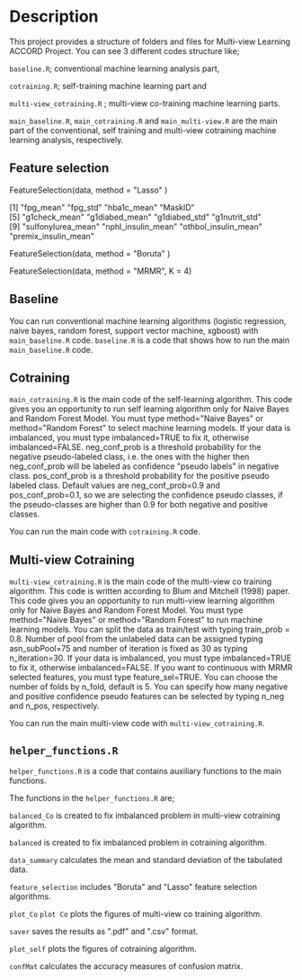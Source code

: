 #  Description
This project provides a structure of folders and files for Multi-view Learning ACCORD Project. You can see 3 different codes structure like;

```baseline.R```; conventional machine learning analysis part,

```cotraining.R```; self-training machine learning part and

```multi-view_cotraining.R``` ; multi-view co-training machine learning parts.

```main_baseline.R```, ```main_cotraining.R``` and ```main_multi-view.R``` are the main part of the conventional, self training and multi-view cotraining machine learning analysis, respectively.

## Feature selection

FeatureSelection(data, method = "Lasso" )

[1] "fpg_mean"            "fpg_std"             "hba1c_mean"          "MaskID"             
[5] "g1check_mean"        "g1diabed_mean"       "g1diabed_std"        "g1nutrit_std"       
[9] "sulfonylurea_mean"   "nphl_insulin_mean"   "othbol_insulin_mean" "premix_insulin_mean"

FeatureSelection(data, method = "Boruta" )

FeatureSelection(data, method = "MRMR", K = 4)

## Baseline 

You can run conventional machine learning algorithms (logistic regression, naive bayes, random forest, support vector machine, xgboost) with ```main_baseline.R``` code. ```baseline.R``` is a code that shows how to run the main ```main_baseline.R``` code.


## Cotraining 

```main_cotraining.R``` is the main code of the self-learning algorithm.
This code gives you an opportunity to run self learning algorithm only for 
Naive Bayes and Random Forest Model. You must type method="Naive Bayes" or 
method="Random Forest" to select machine learning models. If your data is imbalanced, 
you must type imbalanced=TRUE to fix it, otherwise imbalanced=FALSE. neg_conf_prob 
is a threshold probability for the negative pseudo-labeled class, i.e. the ones 
with the higher then neg_conf_prob will be labeled as confidence "pseudo labels" in 
negative class. pos_conf_prob is a threshold probability for the positive pseudo labeled class.
Default values are neg_conf_prob=0.9 and pos_conf_prob=0.1, so we are selecting the confidence 
pseudo classes, if the pseudo-classes are higher than 0.9 for both negative and positive classes.

You can run the main code with ```cotraining.R``` code. 


## Multi-view Cotraining

```multi-view_cotraining.R``` is the main code of the multi-view co training algorithm. This code is written according to Blum and Mitchell (1998) paper. This code gives you an opportunity to run multi-view learning algorithm only for Naive Bayes and Random Forest Model. You must type method="Naive Bayes" or method="Random Forest" to run machine learning models. You can split the data as train/test with typing train_prob = 0.8. Number of pool from the unlabeled data can be assigned typing asn_subPool=75 and number of iteration is fixed as 30 as typing n_iteration=30. If your data is imbalanced, you must type imbalanced=TRUE to fix it, otherwise imbalanced=FALSE. If you want to continuous with MRMR selected features, you must type feature_sel=TRUE. You can choose the number of folds by n_fold, default is 5. You can specify how many negative and positive confidence pseudo features can be selected by typing n_neg and n_pos, respectively.

You can run the main multi-view code with ```multi-view_cotraining.R```. 


## ```helper_functions.R```

```helper_functions.R``` is a code that contains auxiliary functions to the main functions.

The functions in the ```helper_functions.R```  are;

```balanced_Co``` is created to fix imbalanced problem in multi-view cotraining algorithm.

```balanced``` is created to fix imbalanced problem in cotraining algorithm.

```data_summary``` calculates the mean and standard deviation of the tabulated data.

```feature_selection``` includes "Boruta" and "Lasso" feature selection algorithms.

```plot_Co``` ```plot Co``` plots the figures of multi-view co training algorithm.

```saver``` saves the results as ".pdf" and ".csv" format.

```plot_self``` plots the figures of cotraining algorithm.
 
 ```confMat``` calculates the accuracy measures of confusion matrix.

